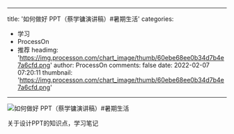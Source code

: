 
---
title: '如何做好 PPT（蔡学镛演讲稿）#暑期生活'
categories: 
 - 学习
 - ProcessOn
 - 推荐
headimg: 'https://img.processon.com/chart_image/thumb/60ebe68ee0b34d7b4e7a6cfd.png'
author: ProcessOn
comments: false
date: 2022-02-07 07:20:11
thumbnail: 'https://img.processon.com/chart_image/thumb/60ebe68ee0b34d7b4e7a6cfd.png'
---

<div>   
<img class="thumb" alt="如何做好 PPT（蔡学镛演讲稿）#暑期生活" src="https://img.processon.com/chart_image/thumb/60ebe68ee0b34d7b4e7a6cfd.png" referrerpolicy="no-referrer">
<p>关于设计PPT的知识点，学习笔记</p>  
</div>
            